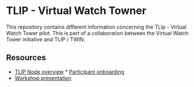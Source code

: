 # TLIP - Virtual Watch Towner

This repository contains different information concerning the TLIp - Virtual Watch Tower pilot. This is part of a collaboration between the Virtual Watch Tower initiative and TLIP / TWIN.

## Resources

* [TLIP Node overview](tlip-node.md)
* [Participant onboarding](onboard-participant.md)
* [Workshop presentation](https://docs.google.com/presentation/d/1vyQOJ7jU9gSBx5Hc-_3ayvYjaZw3WzFzp3aMYpTM8w8/edit#slide=id.p)